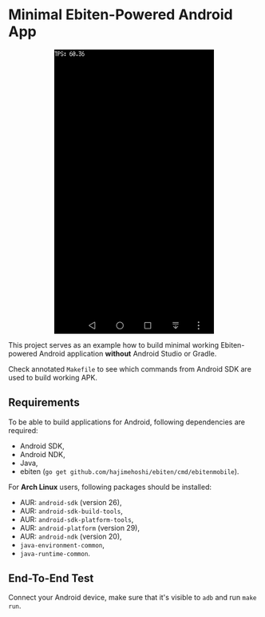 # Minimal Ebiten-Powered Android App

<p align="center">
    <img src="screenshot.png" width="320" align="center"/>
</p>

This project serves as an example how to build minimal working Ebiten-powered
Android application **without** Android Studio or Gradle.

Check annotated `Makefile` to see which commands from Android SDK are used to
build working APK.

## Requirements

To be able to build applications for Android, following dependencies are
required:

* Android SDK,
* Android NDK,
* Java,
* ebiten (`go get github.com/hajimehoshi/ebiten/cmd/ebitenmobile`).

For **Arch Linux** users, following packages should be installed:

* AUR: `android-sdk` (version 26),
* AUR: `android-sdk-build-tools`,
* AUR: `android-sdk-platform-tools`,
* AUR: `android-platform` (version 29),
* AUR: `android-ndk` (version 20),
* `java-environment-common`,
* `java-runtime-common`.

## End-To-End Test

Connect your Android device, make sure that it's visible to `adb` and
run `make run`.
